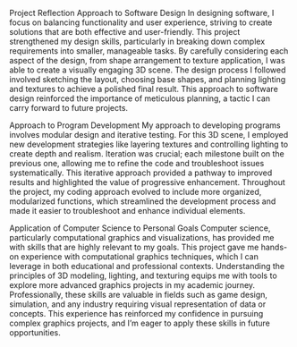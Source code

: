 Project Reflection
Approach to Software Design
In designing software, I focus on balancing functionality and user experience, striving to create solutions that are both effective and user-friendly. This project strengthened my design skills, particularly in breaking down complex requirements into smaller, manageable tasks. By carefully considering each aspect of the design, from shape arrangement to texture application, I was able to create a visually engaging 3D scene. The design process I followed involved sketching the layout, choosing base shapes, and planning lighting and textures to achieve a polished final result. This approach to software design reinforced the importance of meticulous planning, a tactic I can carry forward to future projects.

Approach to Program Development
My approach to developing programs involves modular design and iterative testing. For this 3D scene, I employed new development strategies like layering textures and controlling lighting to create depth and realism. Iteration was crucial; each milestone built on the previous one, allowing me to refine the code and troubleshoot issues systematically. This iterative approach provided a pathway to improved results and highlighted the value of progressive enhancement. Throughout the project, my coding approach evolved to include more organized, modularized functions, which streamlined the development process and made it easier to troubleshoot and enhance individual elements.

Application of Computer Science to Personal Goals
Computer science, particularly computational graphics and visualizations, has provided me with skills that are highly relevant to my goals. This project gave me hands-on experience with computational graphics techniques, which I can leverage in both educational and professional contexts. Understanding the principles of 3D modeling, lighting, and texturing equips me with tools to explore more advanced graphics projects in my academic journey. Professionally, these skills are valuable in fields such as game design, simulation, and any industry requiring visual representation of data or concepts. This experience has reinforced my confidence in pursuing complex graphics projects, and I’m eager to apply these skills in future opportunities.
